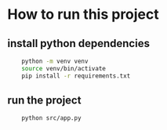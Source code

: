 # How to run this project

## install python dependencies

```bash
    python -m venv venv
    source venv/bin/activate
    pip install -r requirements.txt
```

## run the project

```bash
    python src/app.py
```
